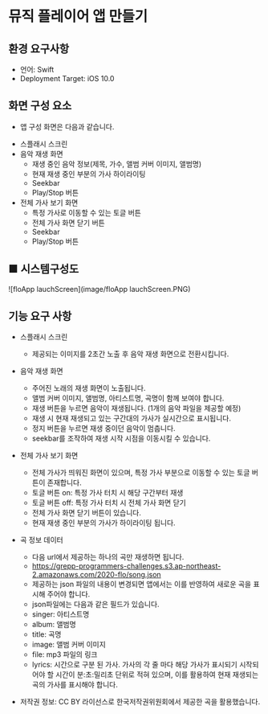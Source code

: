 # 뮤직 플레이어 앱 만들기


## 환경 요구사항
+ 언어: Swift
+ Deployment Target: iOS 10.0

## 화면 구성 요소
- 앱 구성 화면은 다음과 같습니다.

+ 스플래시 스크린
+ 음악 재생 화면
  + 재생 중인 음악 정보(제목, 가수, 앨범 커버 이미지, 앨범명)
  + 현재 재생 중인 부분의 가사 하이라이팅
  + Seekbar
  + Play/Stop 버튼
+ 전체 가사 보기 화면
  + 특정 가사로 이동할 수 있는 토글 버튼
  + 전체 가사 화면 닫기 버튼
  + Seekbar
  + Play/Stop 버튼
  
## ■ 시스템구성도
![floApp lauchScreen](image/floApp lauchScreen.PNG)
  
## 기능 요구 사항

- 스플래시 스크린
  + 제공되는 이미지를 2초간 노출 후 음악 재생 화면으로 전환시킵니다.

- 음악 재생 화면
  + 주어진 노래의 재생 화면이 노출됩니다.
   + 앨범 커버 이미지, 앨범명, 아티스트명, 곡명이 함께 보여야 합니다.
  + 재생 버튼을 누르면 음악이 재생됩니다. (1개의 음악 파일을 제공할 예정)
   + 재생 시 현재 재생되고 있는 구간대의 가사가 실시간으로 표시됩니다.
  + 정지 버튼을 누르면 재생 중이던 음악이 멈춥니다.
  + seekbar를 조작하여 재생 시작 시점을 이동시킬 수 있습니다.

- 전체 가사 보기 화면
  + 전체 가사가 띄워진 화면이 있으며, 특정 가사 부분으로 이동할 수 있는 토글 버튼이 존재합니다.
   + 토글 버튼 on: 특정 가사 터치 시 해당 구간부터 재생
   + 토글 버튼 off: 특정 가사 터치 시 전체 가사 화면 닫기
  + 전체 가사 화면 닫기 버튼이 있습니다.
  + 현재 재생 중인 부분의 가사가 하이라이팅 됩니다.

- 곡 정보 데이터
  + 다음 url에서 제공하는 하나의 곡만 재생하면 됩니다.
   + https://grepp-programmers-challenges.s3.ap-northeast-2.amazonaws.com/2020-flo/song.json
  + 제공하는 json 파일의 내용이 변경되면 앱에서는 이를 반영하여 새로운 곡을 표시해 주어야 합니다.
  + json파일에는 다음과 같은 필드가 있습니다.
   + singer: 아티스트명
   + album: 앨범명
   + title: 곡명
   + image: 앨범 커버 이미지
   + file: mp3 파일의 링크
   + lyrics: 시간으로 구분 된 가사. 가사의 각 줄 마다 해당 가사가 표시되기 시작되어야 할 시간이 분:초:밀리초 단위로 적혀 있으며, 이를 활용하여 현재 재생되는 곡의 가사를 표시해야 합니다.

* 저작권 정보:
CC BY 라이선스로 한국저작권위원회에서 제공한 곡을 활용했습니다.

